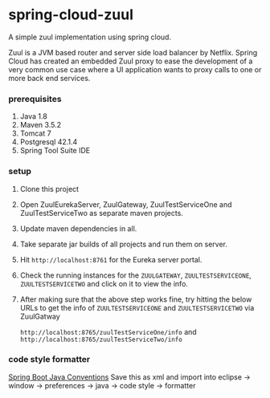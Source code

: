 # spring-cloud-zuul
A simple zuul implementation using spring cloud.

Zuul is a JVM based router and server side load balancer by Netflix.
Spring Cloud has created an embedded Zuul proxy to ease the development of a very common use case where a UI application wants to proxy calls to one or more back end services. 

### prerequisites
1. Java 1.8
2. Maven 3.5.2
3. Tomcat 7
4. Postgresql 42.1.4
5. Spring Tool Suite IDE

### setup
1. Clone this project
2. Open ZuulEurekaServer, ZuulGateway, ZuulTestServiceOne and ZuulTestServiceTwo as separate maven projects.
3. Update maven dependencies in all.
4. Take separate jar builds of all projects and run them on server.
5. Hit `http://localhost:8761` for the Eureka server portal.
6. Check the running instances for the `ZUULGATEWAY`, `ZUULTESTSERVICEONE`, `ZUULTESTSERVICETWO` and click on it to view the info.
7. After making sure that the above step works fine, try hitting the below URLs to get the info of `ZUULTESTSERVICEONE` and `ZUULTESTSERVICETWO` via ZuulGatway

	`http://localhost:8765/zuulTestServiceOne/info` and `http://localhost:8765/zuulTestServiceTwo/info`

### code style formatter
[Spring Boot Java Conventions](https://gist.github.com/jyotsnasanthosh/e2fb456f0ff91aa42ad8203e148bff79)
Save this as xml and import into eclipse -> window -> preferences -> java -> code style -> formatter